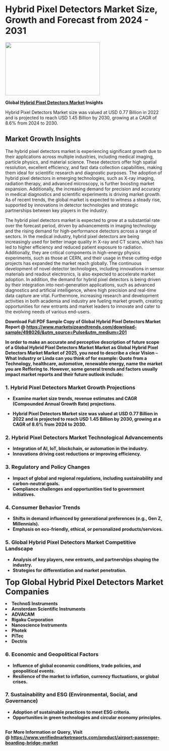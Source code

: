 <H1>Hybrid Pixel Detectors Market Size, Growth and Forecast from 2024 - 2031</H1><img class="aligncenter size-medium wp-image-584254" src="https://thirdeyenews.in/wp-content/uploads/2024/09/Global-Market-Research-300x168.jpeg" alt="" width="300" height="168" /><p><strong>Global&nbsp;<a href="https://www.marketsizeandtrends.com/download-sample/498026/&amp;utm_source=Pulse&amp;utm_medium=201">Hybrid Pixel Detectors Market</a> Insights</strong></p><p>Hybrid Pixel Detectors Market size was valued at USD 0.77 Billion in 2022 and is projected to reach USD 1.45 Billion by 2030, growing at a CAGR of 8.6% from 2024 to 2030.</p><p><h2>Market Growth Insights</h2> <p>The hybrid pixel detectors market is experiencing significant growth due to their applications across multiple industries, including medical imaging, particle physics, and material science. These detectors offer high spatial resolution, excellent efficiency, and fast data collection capabilities, making them ideal for scientific research and diagnostic purposes. The adoption of hybrid pixel detectors in emerging technologies, such as X-ray imaging, radiation therapy, and advanced microscopy, is further boosting market expansion. Additionally, the increasing demand for precision and accuracy in medical diagnostics and scientific experiments is driving market growth. As of recent trends, the global market is expected to witness a steady rise, supported by innovations in detector technologies and strategic partnerships between key players in the industry.</p> <p><strong></strong></p> <p>The hybrid pixel detectors market is expected to grow at a substantial rate over the forecast period, driven by advancements in imaging technology and the rising demand for high-performance detectors across a range of sectors. In the medical industry, hybrid pixel detectors are being increasingly used for better image quality in X-ray and CT scans, which has led to higher efficiency and reduced patient exposure to radiation. Additionally, they are critical components in high-energy physics experiments, such as those at CERN, and their usage in these cutting-edge projects has expanded the market reach globally. The continuous development of novel detector technologies, including innovations in sensor materials and readout electronics, is also expected to accelerate market adoption. In addition, the demand for hybrid pixel detectors is being driven by their integration into next-generation applications, such as advanced diagnostics and artificial intelligence, where high precision and real-time data capture are vital. Furthermore, increasing research and development activities in both academia and industry are fueling market growth, creating opportunities for new entrants and market leaders to innovate and cater to the evolving needs of various end-users. <p><strong></p><p><span class=""><strong>Download Full PDF Sample Copy of Global Hybrid Pixel Detectors Market Report</strong> @ <a href="https://www.marketsizeandtrends.com/download-sample/498026/&amp;utm_source=Pulse&amp;utm_medium=201" target="_blank">https://www.marketsizeandtrends.com/download-sample/498026/&amp;utm_source=Pulse&amp;utm_medium=201</a></span></p><p>In order to make an accurate and perceptive description of future scope of a Global&nbsp;Hybrid Pixel Detectors Market Market as Global&nbsp;Hybrid Pixel Detectors Market Market of 2025, you need to describe a clear Vision &ndash; What Industry or Linda can you think of for example: Quote from a Technology, healthcare, automotive, renewable energy, name the market you are Reffering to. However, some general trends and factors usually impact market reports and their future outlook include:</p><h3>1.&nbsp;<strong>Hybrid Pixel Detectors Market Growth Projections</strong></h3><ul><li>Examine market size trends, revenue estimates and CAGR (Compounded Annual Growth Rate) projections.</li><li><p>Hybrid Pixel Detectors Market size was valued at USD 0.77 Billion in 2022 and is projected to reach USD 1.45 Billion by 2030, growing at a CAGR of 8.6% from 2024 to 2030.</p></li></ul><h3>2.&nbsp;<strong>Hybrid Pixel Detectors Market Technological Advancements</strong></h3><ul><li>Integration of AI, IoT, blockchain, or automation in the industry.</li><li>Innovations driving cost reductions or improving efficiency.</li></ul><h3>3.&nbsp;<strong>Regulatory and Policy Changes</strong></h3><ul><li>Impact of global and regional regulations, including sustainability and carbon-neutral goals.</li><li>Compliance challenges and opportunities tied to government initiatives.</li></ul><h3>4.&nbsp;<strong>Consumer Behavior Trends</strong></h3><ul><li>Shifts in demand influenced by generational preferences (e.g., Gen Z, Millennials).</li><li>Emphasis on eco-friendly, ethical, or personalized products/services.</li></ul><h3>5.&nbsp;<strong>Global Hybrid Pixel Detectors Market Competitive Landscape</strong></h3><ul><li>Analysis of key players, new entrants, and partnerships shaping the industry.</li><li>Strategies for differentiation and market penetration.</li></ul><p data-pm-slice="1 1 []"><span style="color: inherit; font-family: inherit; font-size: 25px;">Top Global Hybrid Pixel Detectors Market Companies</span></p><div class="" data-test-id=""><p><li>TechnoS Instruments</li><li> Amsterdam Scientific Instruments</li><li> ADVACAM</li><li> Rigaku Corporation</li><li> Nanoscience Instruments</li><li> Photek</li><li> PiTec</li><li> Dectris</li></p></div><h3>6.&nbsp;<strong>Economic and Geopolitical Factors</strong></h3><ul><li>Influence of global economic conditions, trade policies, and geopolitical events.</li><li>Resilience of the market to inflation, currency fluctuations, or global crises.</li></ul><h3>7.&nbsp;<strong>Sustainability and ESG (Environmental, Social, and Governance)</strong></h3><ul><li>Adoption of sustainable practices to meet ESG criteria.</li><li>Opportunities in green technologies and circular economy principles.</li></ul><h2><strong style="font-size: 14px;">For More Information or Query, Visit @&nbsp;</strong><a style="background-color: #ffffff; font-size: 14px;" href="https://www.marketsizeandtrends.com/report/hybrid-pixel-detectors-market/" target="_blank">https://www.verifiedmarketreports.com/product/airport-passenger-boarding-bridge-market</a></h2>